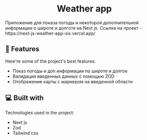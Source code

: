 <h1 align="center" id="title">Weather app</h1>

<p id="description">Приложение для показа погоды и некоторой дополнительной информации о широте и долготе на Next js. Ссылка на проект - https://next-js-weather-app-six.vercel.app/</p>



<h2>🧐 Features</h2>

Here're some of the project's best features:

* Показ погоды и доп информации по широте и долгое
* Валидация введенных данных с помощью ZOD
* Отображение карты с маркером на введенной области

<h2>💻 Built with</h2>

Technologies used in the project:

* Next js
* Zod
* Tailwind css